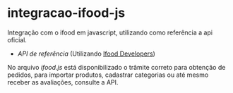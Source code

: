 # integracao-ifood-js
Integração com o ifood em javascript, utilizando como referência a api oficial.

- *API de referência* (Utilizando [Ifood Developers](https://developer.ifood.com.br/reference#autentica%C3%A7%C3%A3o2))

No arquivo *ifood.js* está disponibilizado o trâmite correto para obtenção de pedidos, para importar produtos, cadastrar categorias ou até mesmo receber as avaliações, consulte a API.

